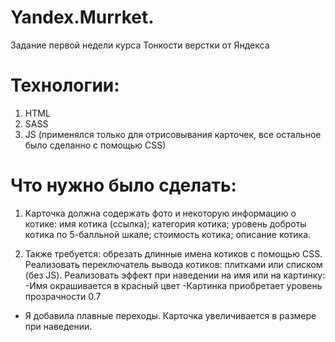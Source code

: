 # Yandex.Murrket.
Задание первой недели курса Тонкости верстки от Яндекса 

# Технологии: 
1) HTML
2) SASS
3) JS (применялся только для отрисовывания карточек, все остальное было сделанно с помощью CSS)

# Что нужно было сделать: 
1) Карточка должна содержать фото и некоторую информацию о котике:
имя котика (ссылка);
категория котика;
уровень доброты котика по 5-балльной шкале;
стоимость котика;
описание котика.

2) Также требуется:
обрезать длинные имена котиков с помощью CSS.
Реализовать переключатель вывода котиков: плитками или списком (без JS).
Реализовать эффект при наведении на имя или на картинку:
  -Имя окрашивается в красный цвет
  -Картинка приобретает уровень прозрачности 0.7
  + Я добавила плавные переходы. Карточка увеличивается в размере при наведении. 
